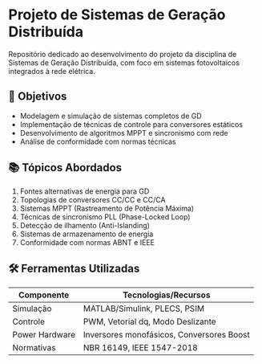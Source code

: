 # Projeto de Sistemas de Geração Distribuída

Repositório dedicado ao desenvolvimento do projeto da disciplina de Sistemas de Geração Distribuída, com foco em sistemas fotovoltaicos integrados à rede elétrica.

## 📌 Objetivos

- Modelagem e simulação de sistemas completos de GD
- Implementação de técnicas de controle para conversores estáticos
- Desenvolvimento de algoritmos MPPT e sincronismo com rede
- Análise de conformidade com normas técnicas

## 📚 Tópicos Abordados

1. Fontes alternativas de energia para GD
2. Topologias de conversores CC/CC e CC/CA
3. Sistemas MPPT (Rastreamento de Potência Máxima)
4. Técnicas de sincronismo PLL (Phase-Locked Loop)
5. Detecção de ilhamento (Anti-Islanding)
6. Sistemas de armazenamento de energia
7. Conformidade com normas ABNT e IEEE

## 🛠️ Ferramentas Utilizadas

| Componente     | Tecnologias/Recursos                      |
| -------------- | ----------------------------------------- |
| Simulação      | MATLAB/Simulink, PLECS, PSIM              |
| Controle       | PWM, Vetorial dq, Modo Deslizante         |
| Power Hardware | Inversores monofásicos, Conversores Boost |
| Normativas     | NBR 16149, IEEE 1547-2018                 |


